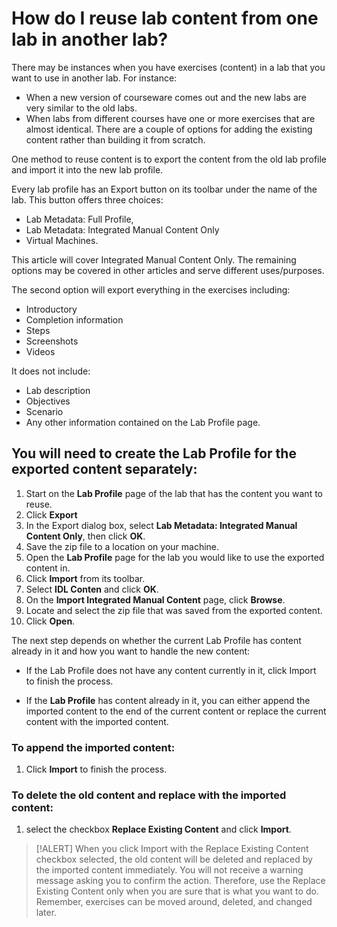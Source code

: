 # How do I reuse lab content from one lab in another lab?

There may be instances when you have exercises (content) in a lab that you want to use in another lab. For instance:
- When a new version of courseware comes out and the new labs are very similar to the old labs. 
- When labs from different courses have one or more exercises that are almost identical. There are a couple of options for adding the existing content rather than building it from scratch.

One method to reuse content is to export the content from the old lab profile and import it into the new lab profile.

Every lab profile has an Export button on its toolbar under the name of the lab. This button offers three choices: 
- Lab Metadata: Full Profile, 
- Lab Metadata: Integrated Manual Content Only
- Virtual Machines. 

This article will cover Integrated Manual Content Only. The remaining options may be covered in other articles and serve different uses/purposes.

The second option will export everything in the exercises including:
- Introductory 
- Completion information
- Steps 
- Screenshots 
- Videos

It does not include:
- Lab description 
- Objectives
- Scenario 
- Any other information contained on the Lab Profile page. 

## You will need to create the Lab Profile for the exported content separately: 

1. Start on the **Lab Profile** page of the lab that has the content you want to reuse. 
1. Click **Export**
1. In the Export dialog box, select **Lab Metadata: Integrated Manual Content Only**, then click **OK**. 
1. Save the zip file to a location on your machine.
1. Open the **Lab Profile** page for the lab you would like to use the exported content in. 
1. Click **Import** from its toolbar. 
1. Select **IDL Conten** and click **OK**. 
1. On the **Import Integrated Manual Content** page, click **Browse**. 
1. Locate and select the zip file that was saved from the exported content.  
1. Click **Open**.

The next step depends on whether the current Lab Profile has content already in it and how you want to handle the new content:
- If the Lab Profile does not have any content currently in it, click Import to finish the process. 

- If the **Lab Profile** has content already in it, you can either append the imported content to the end of the current content or replace the current content with the imported content. 

### To append the imported content:
1. Click **Import** to finish the process. 

### To delete the old content and replace with the imported content:
1. select the checkbox **Replace Existing Content** and click **Import**. 

> [!ALERT] When you click Import with the Replace Existing Content checkbox selected, the old content will be deleted and replaced by the imported content immediately. You will not receive a warning message asking you to confirm the action. Therefore, use the Replace Existing Content only when you are sure that is what you want to do. Remember, exercises can be moved around, deleted, and changed later.